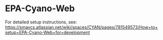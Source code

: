# EPA-Cyano-Web

For detailed setup instructions, see: https://smavcs.atlassian.net/wiki/spaces/CYAN/pages/781549573/How+to+setup+EPA-Cyano-Web+for+development
